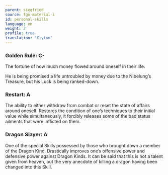 ```yaml
---
parent: siegfried
source: fgo-material-i
id: personal-skills
language: en
weight: 2
profile: true
translation: "Clyton"
---
```


### Golden Rule: C-

The fortune of how much money flowed around oneself in their life.

He is being promised a life untroubled by money due to the Nibelung’s Treasure, but his Luck is being ranked-down.

### Restart: A

The ability to either withdraw from combat or reset the state of affairs around oneself. Restores the condition of one’s techniques to their initial value while simultaneously, it forcibly releases some of the bad status ailments that were inflicted on them.

### Dragon Slayer: A

One of the special Skills possessed by those who brought down a member of the Dragon Kind. Drastically improves one’s offensive power and defensive power against Dragon Kinds. It can be said that this is not a talent given from heaven, but the very anecdote of killing a dragon having been changed into this Skill.
